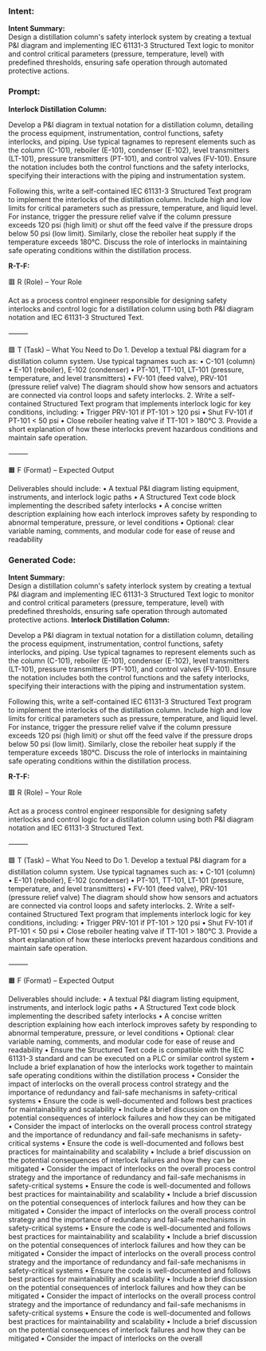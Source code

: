 ### Intent:
**Intent Summary:**  
Design a distillation column's safety interlock system by creating a textual P&I diagram and implementing IEC 61131-3 Structured Text logic to monitor and control critical parameters (pressure, temperature, level) with predefined thresholds, ensuring safe operation through automated protective actions.

### Prompt:
**Interlock Distillation Column:**

Develop a P&I diagram in textual notation for a distillation column, detailing the process equipment, instrumentation, control functions, safety interlocks, and piping. Use typical tagnames to represent elements such as the column (C-101), reboiler (E-101), condenser (E-102), level transmitters (LT-101), pressure transmitters (PT-101), and control valves (FV-101). Ensure the notation includes both the control functions and the safety interlocks, specifying their interactions with the piping and instrumentation system.

Following this, write a self-contained IEC 61131-3 Structured Text program to implement the interlocks of the distillation column. Include high and low limits for critical parameters such as pressure, temperature, and liquid level. For instance, trigger the pressure relief valve if the column pressure exceeds 120 psi (high limit) or shut off the feed valve if the pressure drops below 50 psi (low limit). Similarly, close the reboiler heat supply if the temperature exceeds 180°C. Discuss the role of interlocks in maintaining safe operating conditions within the distillation process.

**R-T-F:**

🟥 R (Role) – Your Role

Act as a process control engineer responsible for designing safety interlocks and control logic for a distillation column using both P&I diagram notation and IEC 61131-3 Structured Text.

⸻

🟩 T (Task) – What You Need to Do
	1.	Develop a textual P&I diagram for a distillation column system. Use typical tagnames such as:
	•	C-101 (column)
	•	E-101 (reboiler), E-102 (condenser)
	•	PT-101, TT-101, LT-101 (pressure, temperature, and level transmitters)
	•	FV-101 (feed valve), PRV-101 (pressure relief valve)
The diagram should show how sensors and actuators are connected via control loops and safety interlocks.
	2.	Write a self-contained Structured Text program that implements interlock logic for key conditions, including:
	•	Trigger PRV-101 if PT-101 > 120 psi
	•	Shut FV-101 if PT-101 < 50 psi
	•	Close reboiler heating valve if TT-101 > 180°C
	3.	Provide a short explanation of how these interlocks prevent hazardous conditions and maintain safe operation.

⸻

🟧 F (Format) – Expected Output

Deliverables should include:
	•	A textual P&I diagram listing equipment, instruments, and interlock logic paths
	•	A Structured Text code block implementing the described safety interlocks
	•	A concise written description explaining how each interlock improves safety by responding to abnormal temperature, pressure, or level conditions
	•	Optional: clear variable naming, comments, and modular code for ease of reuse and readability

### Generated Code:
**Intent Summary:**  
Design a distillation column's safety interlock system by creating a textual P&I diagram and implementing IEC 61131-3 Structured Text logic to monitor and control critical parameters (pressure, temperature, level) with predefined thresholds, ensuring safe operation through automated protective actions.
**Interlock Distillation Column:**

Develop a P&I diagram in textual notation for a distillation column, detailing the process equipment, instrumentation, control functions, safety interlocks, and piping. Use typical tagnames to represent elements such as the column (C-101), reboiler (E-101), condenser (E-102), level transmitters (LT-101), pressure transmitters (PT-101), and control valves (FV-101). Ensure the notation includes both the control functions and the safety interlocks, specifying their interactions with the piping and instrumentation system.

Following this, write a self-contained IEC 61131-3 Structured Text program to implement the interlocks of the distillation column. Include high and low limits for critical parameters such as pressure, temperature, and liquid level. For instance, trigger the pressure relief valve if the column pressure exceeds 120 psi (high limit) or shut off the feed valve if the pressure drops below 50 psi (low limit). Similarly, close the reboiler heat supply if the temperature exceeds 180°C. Discuss the role of interlocks in maintaining safe operating conditions within the distillation process.

**R-T-F:**

🟥 R (Role) – Your Role

Act as a process control engineer responsible for designing safety interlocks and control logic for a distillation column using both P&I diagram notation and IEC 61131-3 Structured Text.

⸻

🟩 T (Task) – What You Need to Do
	1.	Develop a textual P&I diagram for a distillation column system. Use typical tagnames such as:
	•	C-101 (column)
	•	E-101 (reboiler), E-102 (condenser)
	•	PT-101, TT-101, LT-101 (pressure, temperature, and level transmitters)
	•	FV-101 (feed valve), PRV-101 (pressure relief valve)
The diagram should show how sensors and actuators are connected via control loops and safety interlocks.
	2.	Write a self-contained Structured Text program that implements interlock logic for key conditions, including:
	•	Trigger PRV-101 if PT-101 > 120 psi
	•	Shut FV-101 if PT-101 < 50 psi
	•	Close reboiler heating valve if TT-101 > 180°C
	3.	Provide a short explanation of how these interlocks prevent hazardous conditions and maintain safe operation.

⸻

🟧 F (Format) – Expected Output

Deliverables should include:
	•	A textual P&I diagram listing equipment, instruments, and interlock logic paths
	•	A Structured Text code block implementing the described safety interlocks
	•	A concise written description explaining how each interlock improves safety by responding to abnormal temperature, pressure, or level conditions
	•	Optional: clear variable naming, comments, and modular code for ease of reuse and readability
	•	Ensure the Structured Text code is compatible with the IEC 61131-3 standard and can be executed on a PLC or similar control system
	•	Include a brief explanation of how the interlocks work together to maintain safe operating conditions within the distillation process
	•	Consider the impact of interlocks on the overall process control strategy and the importance of redundancy and fail-safe mechanisms in safety-critical systems
	•	Ensure the code is well-documented and follows best practices for maintainability and scalability
	•	Include a brief discussion on the potential consequences of interlock failures and how they can be mitigated
	•	Consider the impact of interlocks on the overall process control strategy and the importance of redundancy and fail-safe mechanisms in safety-critical systems
	•	Ensure the code is well-documented and follows best practices for maintainability and scalability
	•	Include a brief discussion on the potential consequences of interlock failures and how they can be mitigated
	•	Consider the impact of interlocks on the overall process control strategy and the importance of redundancy and fail-safe mechanisms in safety-critical systems
	•	Ensure the code is well-documented and follows best practices for maintainability and scalability
	•	Include a brief discussion on the potential consequences of interlock failures and how they can be mitigated
	•	Consider the impact of interlocks on the overall process control strategy and the importance of redundancy and fail-safe mechanisms in safety-critical systems
	•	Ensure the code is well-documented and follows best practices for maintainability and scalability
	•	Include a brief discussion on the potential consequences of interlock failures and how they can be mitigated
	•	Consider the impact of interlocks on the overall process control strategy and the importance of redundancy and fail-safe mechanisms in safety-critical systems
	•	Ensure the code is well-documented and follows best practices for maintainability and scalability
	•	Include a brief discussion on the potential consequences of interlock failures and how they can be mitigated
	•	Consider the impact of interlocks on the overall process control strategy and the importance of redundancy and fail-safe mechanisms in safety-critical systems
	•	Ensure the code is well-documented and follows best practices for maintainability and scalability
	•	Include a brief discussion on the potential consequences of interlock failures and how they can be mitigated
	•	Consider the impact of interlocks on the overall
